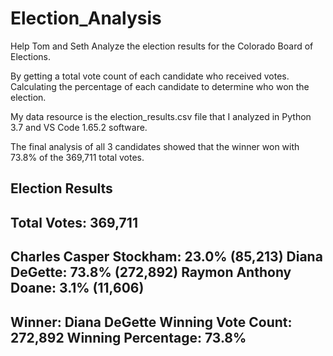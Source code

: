 # Election_Analysis
Help Tom and Seth Analyze the election results for the Colorado Board of Elections.

By getting a total vote count of each candidate who received votes.  
Calculating the percentage of each candidate to determine who won the election.

My data resource is the election_results.csv file that I analyzed in Python 3.7 and VS Code 1.65.2 software.

The final analysis of all 3 candidates showed that the winner won with 73.8% of the 369,711 total votes.

Election Results
-------------------------
Total Votes: 369,711
-------------------------
Charles Casper Stockham: 23.0% (85,213)
Diana DeGette: 73.8% (272,892)
Raymon Anthony Doane: 3.1% (11,606)
-------------------------
Winner: Diana DeGette
Winning Vote Count: 272,892
Winning Percentage: 73.8%
-------------------------

